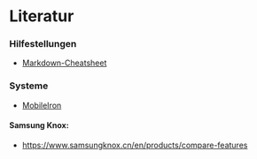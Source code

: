 # Literatur

### Hilfestellungen
- [Markdown-Cheatsheet]

### Systeme
- [MobileIron]

#### Samsung Knox:
- https://www.samsungknox.cn/en/products/compare-features


[MobileIron]: https://www.mobileiron.com/de 
[Markdown-Cheatsheet]: https://github.com/adam-p/markdown-here/wiki/Markdown-Cheatsheet
